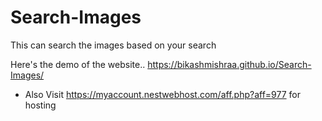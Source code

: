 # Search-Images
This can search the images based on your search


Here's the demo of the website..
https://bikashmishraa.github.io/Search-Images/

- Also Visit https://myaccount.nestwebhost.com/aff.php?aff=977 for hosting
